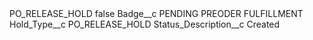 <?xml version="1.0" encoding="UTF-8"?>
<CustomMetadata xmlns="http://soap.sforce.com/2006/04/metadata" xmlns:xsi="http://www.w3.org/2001/XMLSchema-instance" xmlns:xsd="http://www.w3.org/2001/XMLSchema">
    <label>PO_RELEASE_HOLD</label>
    <protected>false</protected>
    <values>
        <field>Badge__c</field>
        <value xsi:type="xsd:string">PENDING PREODER FULFILLMENT</value>
    </values>
    <values>
        <field>Hold_Type__c</field>
        <value xsi:type="xsd:string">PO_RELEASE_HOLD</value>
    </values>
    <values>
        <field>Status_Description__c</field>
        <value xsi:type="xsd:string">Created</value>
    </values>
</CustomMetadata>

